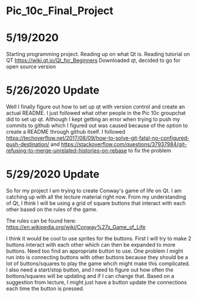 # Pic_10c_Final_Project

# 5/19/2020
Starting programming project. Reading up on what Qt is.
Reading tutorial on QT https://wiki.qt.io/Qt_for_Beginners
Downloaded qt, decided to go for open source version

# 5/26/2020 Update
Well I finally figure out how to set up qt with version control and create an actual README. 
I just followed what other people in the Pic 10c groupchat did to set up qt. Although I kept 
getting an error when trying to push my commits to github which I figured out was caused because
of the option to create a README through github itself. I followed https://techoverflow.net/2017/08/09/how-to-solve-git-fatal-no-configured-push-destination/
and https://stackoverflow.com/questions/37937984/git-refusing-to-merge-unrelated-histories-on-rebase
to fix the problem

# 5/29/2020 Update
So for my project I am trying to create Conway's game of life on Qt. I am catching up with all
the lecture material right now. From my understanding of Qt, I think I will be using a grid of
square buttons that interact with each other based on the rules of the game.

The rules can be found here: https://en.wikipedia.org/wiki/Conway%27s_Game_of_Life

I think it would be cool to use sprites for the buttons. First I will try to make 2 buttons
interact with each other which can then be expanded to more buttons. Need too find an 
appropriate button to use.
One problem I might run into is connecting buttons with other buttons because they should
be a lot of buttons/squares to play the game whcih might make this complicated.
I also need a start/stop button, and I need to figure out how often the bottons/squares will
be updating and if I can change that. Based on a suggestion from lecture, I might just have a 
button update the connections each time the button is pressed.
